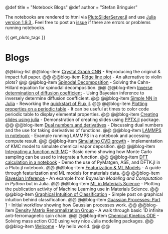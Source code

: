 @def title = "Notebook Blogs"
@def author = "Stefan Bringuier"


The notebooks are rendered to html via [PlutoSliderServer.jl](https://github.com/JuliaPluto/PlutoSliderServer.jl) and use [Julia version 1.9.3 ](https://julialang.org/downloads/#current_stable_release). Feel free to post an [issue](https://github.com/stefanbringuier/PlutoNotebookBlogging/issues) if there are errors or problems running notebooks.

{{ get_pluto_tags }}

# Blogs

@@blog-list
 @@blog-item  [Crystal Graph CNN](assets/prerendered_notebooks/CGCNN.html) - Reproducing the original & impact full paper. @@
 @@blog-item  [Ridge line plot](assets/prerendered_notebooks/RidgeLinePlot.html) - An alternative to violin plots? @@
 @@blog-item  [Spinodal Decomposition](assets/notebooks/CahnHilliardSpinodalDecomp.html) - Solving the Cahn-Hillard equation for spinodal decomposition. @@
 @@blog-item  [Inverse determination of diffusion coefficient](assets/notebooks/BayesianInferenceDiffusion.html) - Using Bayesian inference to inversely determine diffusion coefficient. @@
 @@blog-item  [Simple NN in Julia](assets/notebooks/FluxTutorial.html) - Reworking the [quickstart of Flux.jl](https://fluxml.ai/Flux.jl/stable/models/quickstart/). @@
 @@blog-item [Plotting properties on a periodic table](assets/notebooks/PeriodicTableSchematic.html) - It can be useful at times to color code periodic table to display elemental properties. @@
 @@blog-item [Creating slides using julia](assets/notebooks/slidesviajulia.html) - Demonstration of creating slides using [PPTX.jl](https://github.com/ASML-Labs/PPTX.jl) package. @@
 @@blog-item [Dual numbers and derivatives](assets/notebooks/DualNumbers.html) - Discussing dual numbers and the use for taking derivatives of functions. @@
 @@blog-item [LAMMPS in notebook](assets/notebooks/LAMMPS_Julia.html) - Example running LAMMPS in a notebook and accessing compute result. @@
 @@blog-item [Simulating CVD growth](assets/notebooks/KMC_CVD.html) - Implementation of KMC model to simulate chemical vapor deposition. @@
 @@blog-item [Integrating a function with MC](assets/notebooks/TrivialMC.html) - Basic demo showing how Monte Carlo sampling can be used to integrate a function. @@
 @@blog-item [DFT calculation in a notebook](assets/prerendered_notebooks/AtomicCalculationWorkflow.html) - Demo the use of PyMatgen, ASE, and DFTK.jl in a Pluto.jl notebook. @@
 @@blog-item [Featurization & ML Models](assets/prerendered_notebooks/RemakeBestPracticesPost.html) - A guide through featurization and ML models for materials data. @@
 @@blog-item [Bayesian Inference](assets/notebooks/BMCP_Ch2_1.html) - An example from *Bayesian Modeling and Computation in Python* but in Julia. @@
 @@blog-item [ML in Materials Science](assets/notebooks/ML_MatSci.html) - Plotting the publication activity of Machine Learning use in Materials Science. @@
 @@blog-item [Graphical Intuition of Classification](assets/notebooks/Classifier_GraphicalIntuition.html) - Simple post on graphical intuition behind classification. @@
 @@blog-item [Guassian Processes: Part 1](assets/notebooks/gaussianprocess_part1.html) - Initial workflow showing how Gaussian processes work. @@
 @@blog-item [Density Matrix Renormalization Group](assets/notebooks/dmrg.html) - A walk through basic 1D infinite anti-ferromagnetic spin chain. @@
 @@blog-item [Chemical Kinetics ODE](assets/notebooks/chemkinetics_ode.html) - Solving mass action ODE using very nice Julia modeling packages. @@
 @@blog-item [Welcome](blogpages/welcome) - My hello world. @@
@@
